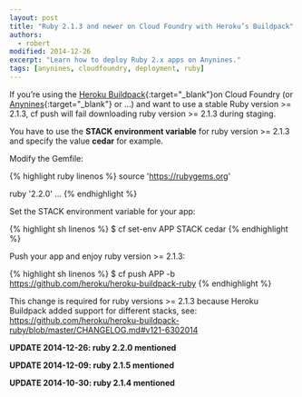 ```yaml
---
layout: post
title: "Ruby 2.1.3 and newer on Cloud Foundry with Heroku’s Buildpack"
authors:
  - robert
modified: 2014-12-26
excerpt: "Learn how to deploy Ruby 2.x apps on Anynines."
tags: [anynines, cloudfoundry, deployment, ruby]
---
```


If you’re using the [Heroku Buildpack](https://github.com/heroku/heroku-buildpack-ruby){:target="_blank"}on Cloud Foundry (or [Anynines](http://www.anynines.com/){:target="_blank"} or …) and want to use a stable Ruby version >= 2.1.3, cf push will fail downloading ruby version >= 2.1.3 during staging.

You have to use the **STACK environment variable** for ruby version >= 2.1.3 and specify the value **cedar** for example.

Modify the Gemfile:

{% highlight ruby linenos %}
source 'https://rubygems.org'

ruby '2.2.0'
...
{% endhighlight %}

Set the STACK environment variable for your app:

{% highlight sh linenos %}
$ cf set-env APP STACK cedar
{% endhighlight %}

Push your app and enjoy ruby version >= 2.1.3:

{% highlight sh linenos %}
$ cf push APP -b https://github.com/heroku/heroku-buildpack-ruby
{% endhighlight %}

This change is required for ruby versions >= 2.1.3 because Heroku Buildpack added support for different stacks, see:
https://github.com/heroku/heroku-buildpack-ruby/blob/master/CHANGELOG.md#v121-6302014



**UPDATE 2014-12-26: ruby 2.2.0 mentioned**

**UPDATE 2014-12-09: ruby 2.1.5 mentioned**

**UPDATE 2014-10-30: ruby 2.1.4 mentioned**
